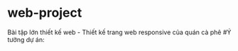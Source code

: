 # web-project
Bài tập lớn thiết kế web - Thiết kế trang web responsive của quán cà phê 
#Ý tưởng dự án: